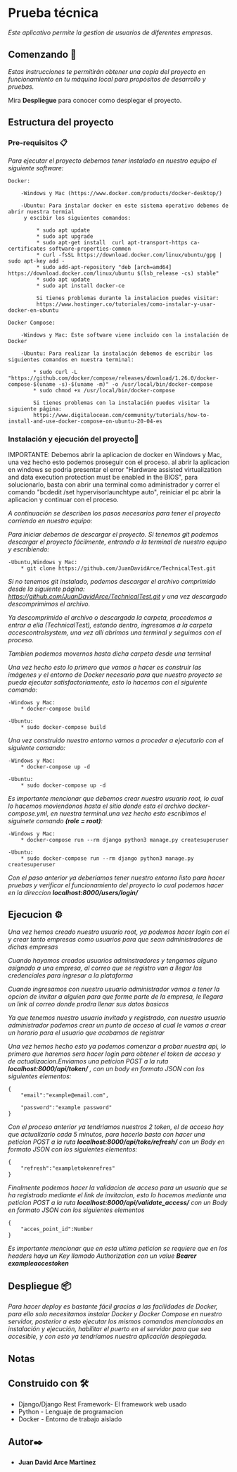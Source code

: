 
# Prueba técnica

_Este aplicativo permite la gestion de usuarios de diferentes empresas._

## Comenzando 🚀

_Estas instrucciones te permitirán obtener una copia del proyecto en funcionamiento en tu máquina local para propósitos de desarrollo y pruebas._

Mira **Despliegue** para conocer como desplegar el proyecto.

## Estructura del proyecto

### Pre-requisitos 📋


_Para ejecutar el proyecto debemos tener instalado en nuestro equipo el siguiente software:_

```
Docker:

	-Windows y Mac (https://www.docker.com/products/docker-desktop/)
	
	-Ubuntu: Para instalar docker en este sistema operativo debemos de abrir nuestra termial
	 y escibir los siguientes comandos:
	 
		 * sudo apt update
		 * sudo apt upgrade
		 * sudo apt-get install  curl apt-transport-https ca-certificates software-properties-common
		 * curl -fsSL https://download.docker.com/linux/ubuntu/gpg | sudo apt-key add -
		 * sudo add-apt-repository "deb [arch=amd64] https://download.docker.com/linux/ubuntu $(lsb_release -cs) stable"
		 * sudo apt update
		 * sudo apt install docker-ce
	
		 Si tienes problemas durante la instalacion puedes visitar:
		 https://www.hostinger.co/tutoriales/como-instalar-y-usar-docker-en-ubuntu 
		 
Docker Compose:

	-Windows y Mac: Este software viene incluido con la instalación de Docker
	
	-Ubuntu: Para realizar la instalación debemos de escribir los siguientes comandos en nuestra terminal:
	
		* sudo curl -L "https://github.com/docker/compose/releases/download/1.26.0/docker-compose-$(uname -s)-$(uname -m)" -o /usr/local/bin/docker-compose
		* sudo chmod +x /usr/local/bin/docker-compose
		
		Si tienes problemas con la instalación puedes visitar la siguiente página:
		https://www.digitalocean.com/community/tutorials/how-to-install-and-use-docker-compose-on-ubuntu-20-04-es 
```

### Instalación y ejecución del proyecto🔧
IMPORTANTE: Debemos abrir la aplicacion de docker en Windows y Mac, una vez hecho esto podemos proseguir con el proceso.
al abrir la aplicacion en windows se podria presentar el error "Hardware assisted virtualization and data execution protection must be enabled in the BIOS", para solucionarlo, basta con abrir una terminal como administrador y correr el comando "bcdedit /set hypervisorlaunchtype auto", reiniciar el pc abrir la aplicacion y continuar con el proceso.

_A continuación se describen los pasos necesarios para tener el proyecto corriendo en nuestro equipo:_

_Para iniciar debemos de descargar el proyecto. Si tenemos git podemos descargar el proyecto fácilmente, entrando a la terminal de nuestro equipo y escribiendo:_

```
-Ubuntu,Windows y Mac:
	* git clone https://github.com/JuanDavidArce/TechnicalTest.git
```

_Si no tenemos git instalado, podemos descargar el archivo comprimido desde la siguiente página:
https://github.com/JuanDavidArce/TechnicalTest.git y una vez descargado descomprimimos el archivo._

_Ya descomprimido el archivo o descargada la carpeta, procedemos a entrar a ella (TechnicalTest), estando dentro, ingresamos a la carpeta accescontrolsystem, una vez allí abrimos una terminal y seguimos con el proceso._

_Tambien podemos movernos hasta dicha carpeta desde una terminal_

_Una vez hecho esto lo primero que vamos a hacer es construir las imágenes y el entorno de Docker necesario para que nuestro proyecto se pueda ejecutar satisfactoriamente, esto lo hacemos con el siguiente comando:_

```
-Windows y Mac:
	* docker-compose build

-Ubuntu:
	* sudo docker-compose build
```

_Una vez construido nuestro entorno vamos a proceder a ejecutarlo con el siguiente comando:_

```
-Windows y Mac:
	* docker-compose up -d

-Ubuntu:
	* sudo docker-compose up -d
```

_Es importante mencionar que debemos crear nuestro usuario root, lo cual lo hacemos moviendonos hasta el sitio donde esta el archivo docker-compose.yml, en nuestra terminal.una vez hecho esto escribimos el siguinete comando ***(role = root)***:_

```
-Windows y Mac:
	* docker-compose run --rm django python3 manage.py createsuperuser

-Ubuntu:
	* sudo docker-compose run --rm django python3 manage.py createsuperuser
```

_Con el paso anterior ya deberíamos tener nuestro entorno listo para hacer pruebas y verificar el funcionamiento del proyecto lo cual podemos hacer en la direccion ***localhost:8000/users/login/***_



## Ejecucion ⚙️

_Una vez hemos creado nuestro usuario root, ya podemos hacer login con el y crear tanto empresas como usuarios para que sean administradores de dichas empresas_

_Cuando hayamos creados usuarios adminstradores y tengamos alguno asignado a una empresa, al correo que se registro van a llegar las credenciales para ingresar a la plataforma_

_Cuando ingresamos con nuestro usuario administrador vamos a tener la opcion de invitar a alguien para que forme parte de la empresa, le llegara un link al correo donde prodra llenar sus datos basicos_

_Ya que tenemos nuestro usuario invitado y registrado, con nuestro usuario administrador podemos crear un punto de acceso al cual le vamos a crear un horario para el usuario que acabamos de registrar_

_Una vez hemos hecho esto ya podemos comenzar a probar nuestra api, lo primero que haremos sera hacer login para obtener el token de acceso y de actualizacion.Enviamos una peticion POST a la ruta ***localhost:8000/api/token/*** , con un body en formato JSON con los siguientes elementos:_

```
{
	"email":"example@email.com",

	"password":"example password"
}
```

_Con el proceso anterior ya tendriamos nuestros 2 token, el de acceso hay que actualizarlo cada 5 minutos, para hacerlo basta con hacer una peticion POST a la ruta ***localhost:8000/api/toke/refresh/*** con un Body en formato JSON con los siguientes elementos:_

```
{
	"refresh":"exampletokenrefres"
}
```

_Finalmente podemos hacer la validacion de acceso para un usuario que se ha registrado mediante el link de invitacion, esto lo hacemos mediante una peticion POST a la ruta ***localhost:8000/api/validate\_access/*** con un Body en formato JSON con los siguientes elementos_

```
{
	"acces_point_id":Number
}
```

_Es importante mencionar que en esta ultima peticion se requiere que en los headers haya un Key llamado Authorization con un value ***Bearer exampleaccestoken***_

## Despliegue 📦

_Para hacer deploy es bastante fácil gracias a las facilidades de Docker, para ello solo necesitamos instalar Docker y Docker Compose en nuestro servidor, posterior a esto ejecutar los mismos comandos mencionados en instalación y ejecución, habilitar el puerto en el servidor para que sea accesible, y con esto ya tendríamos nuestra aplicación desplegada._

## Notas



## Construido con 🛠️



* Django/Django Rest Framework- El framework web usado
* Python - Lenguaje de programacion
* Docker - Entorno de trabajo aislado


## Autor✒️


* **Juan David Arce Martinez**



